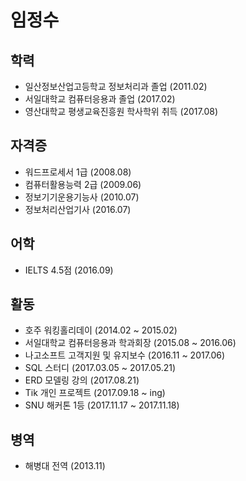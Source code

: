 # 임정수

## 학력
* 일산정보산업고등학교 정보처리과 졸업 (2011.02)
* 서일대학교 컴퓨터응용과 졸업 (2017.02)
* 영산대학교 평생교육진흥원 학사학위 취득 (2017.08)

## 자격증

* 워드프로세서 1급 (2008.08)
* 컴퓨터활용능력 2급 (2009.06)
* 정보기기운용기능사 (2010.07)
* 정보처리산업기사 (2016.07)

## 어학

* IELTS 4.5점 (2016.09)

## 활동

* 호주 워킹홀리데이 (2014.02 ~ 2015.02)
* 서일대학교 컴퓨터응용과 학과회장 (2015.08 ~ 2016.06)
* 나고소프트 고객지원 및 유지보수 (2016.11 ~ 2017.06)
* SQL 스터디 (2017.03.05 ~ 2017.05.21)
* ERD 모델링 강의 (2017.08.21)
* Tik 개인 프로젝트 (2017.09.18 ~ ing)
* SNU 해커톤 1등 (2017.11.17 ~ 2017.11.18)

## 병역

* 해병대 전역 (2013.11)